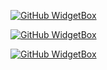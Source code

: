 [![GitHub WidgetBox](https://github-widgetbox.vercel.app/api/profile?username=egedarici&data=followers,repositories,stars,commits)](https://github.com/Jurredr/github-widgetbox)

[![GitHub WidgetBox](https://github-widgetbox.vercel.app/api/skills?tools=git,docker,npm,yarn,mongodb,wordpress,nodejs,prettier&includeNames=true)](https://github.com/Jurredr/github-widgetbox)

[![GitHub WidgetBox](https://github-widgetbox.vercel.app/api/skills?languages=js,ts,java,php,python,html,css,bash,json,postgresql,mysql,haskell,powershell,markdown)](https://github.com/Jurredr/github-widgetbox)
